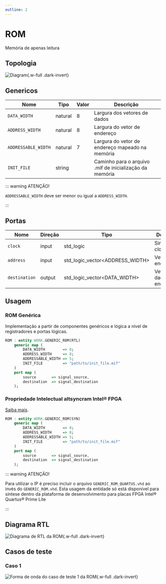 ```yaml
---
outline: 2
---
```


# ROM <Badge type="info" text="WORK.GENERIC_ROM" />

[<Badge type="tip" text="Arquivo: GENERIC_ROM.vhd &boxbox;" />](https://github.com/insper-riscv/core/blob/main/src/GENERIC_ROM.vhd)

Memória de apenas leitura

## Topologia

<pan-container>

![Diagram](/images/reference/entities/GENERIC_ROM.svg){.w-full .dark-invert}

</pan-container>

## Genericos

| Nome                | Tipo    | Valor | Descrição                                               |
| ------------------- | ------- | ----- | ------------------------------------------------------- |
| `DATA_WIDTH`        | natural | 8     | Largura dos vetores de dados                            |
| `ADDRESS_WIDTH`     | natural | 8     | Largura do vetor de endereço                            |
| `ADDRESSABLE_WIDTH` | natural | 7     | Largura do vetor de endereço mapeado na memória         |
| `INIT_FILE`         | string  |       | Caminho para o arquivo .mif de inicialização da memória |

::: warning ATENÇÃO!

`ADDRESSABLE_WIDTH` deve ser menor ou igual a `ADDRESS_WIDTH`.

:::

## Portas

| Nome        | Direção | Tipo                            | Descrição                 |
| ----------- | ------- | ------------------------------- | ------------------------- |
| `clock`       | input   | std_logic                       | Sinal de clock            |
| `address`     | input   | std_logic_vector<ADDRESS_WIDTH> | Vetor de endereço         |
| `destination` | output  | std_logic_vector<DATA_WIDTH>    | Vetor de dados endereçado |

## Usagem

### ROM Genérica

Implementação a partir de componentes genéricos e lógica a nível de
registradores e portas lógicas.

```vhdl
ROM : entity WORK.GENERIC_ROM(RTL)
    generic map (
        DATA_WIDTH        => 8;
        ADDRESS_WIDTH     => 8;
        ADDRESSABLE_WIDTH => 5;
        INIT_FILE         => "path/to/init_file.mif"        
    )
    port map (
        source       => signal_source,
        destination  => signal_destination
    );
```

### Propriedade Intelectual altsyncram Intel® FPGA

[Saiba mais](https://www.intel.com/content/www/us/en/programmable/quartushelp/23.1/index.htm#hdl/mega/mega_file_altsynch_ram.htm).

```vhdl
ROM : entity WORK.GENERIC_ROM(SYN)
    generic map (
        DATA_WIDTH        => 8;
        ADDRESS_WIDTH     => 8;
        ADDRESSABLE_WIDTH => 5;
        INIT_FILE         => "path/to/init_file.mif"
    )
    port map (
        source       => signal_source,
        destination  => signal_destination
    );
```

::: warning ATENÇÃO!

Para utilizar o IP é preciso incluir o arquivo `GENERIC_ROM_QUARTUS.vhd` ao
invés do `GENERIC_ROM.vhd`. Esta usagem da entidade só está disponível para
síntese dentro da plataforma de desenvolvimento para placas FPGA Intel® Quartus®
Prime Lite

:::

## Diagrama RTL

<pan-container>

![Diagrama de RTL da ROM](/images/reference/entities/generic_rom_netlist.svg){.w-full
.dark-invert}

</pan-container>

## Casos de teste

<a href="https://github.com/insper-riscv/core/blob/main/test/test_GENERIC_ROM.py" target="blank"><Badge type="tip" text="test_GENERIC_ROM.py &boxbox;" /></a>

### Caso 1 <Badge type="info" text="tb_GENERIC_ROM_case_1" />

<pan-container :grid="false">

![Forma de onda do caso de teste 1 da ROM](/images/reference/entities/tb_generic_rom_case_1.svg){.w-full
.dark-invert}

</pan-container>
